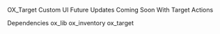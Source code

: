 OX_Target Custom UI
Future Updates Coming Soon 
With Target Actions
								        
						
						
							

 Dependencies
   ox_lib
 ox_inventory
  ox_target
